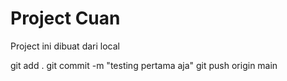 # Project Cuan

Project ini dibuat dari local

git add .
git commit -m "testing pertama aja"
git push origin main